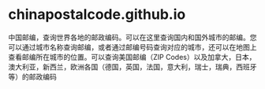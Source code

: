 # chinapostalcode.github.io
中国邮编，查询世界各地的邮政编码。可以在这里查询国内和国外城市的邮编。您可以通过城市名称查询邮编，或者通过邮编号码查询对应的城市，还可以在地图上查看邮编所在城市的位置。可以查询美国邮编（ZIP Codes）以及加拿大，日本，澳大利亚，新西兰，欧洲各国（德国，英国，法国，意大利，瑞士，瑞典，西班牙等）的邮政编码
